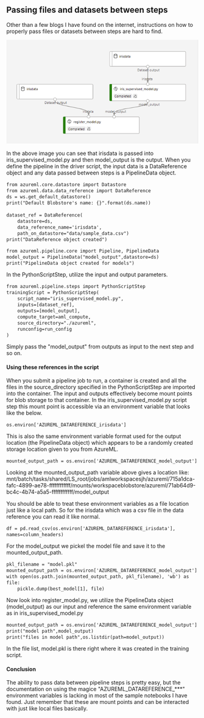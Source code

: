 ## Passing files and datasets between steps
Other than a few blogs I have found on the internet, instructions on how to properly pass files or datasets between steps are hard to find. 

![AzureML Pipeline](/docs/images/pipeline_image.PNG)

In the above image you can see that irisdata is passed into iris_supervised_model.py and then model_output is the output. When you define the pipeline in the driver script, the input data is a DataReference object and any data passed between steps is a PipelineData object.

```
from azureml.core.datastore import Datastore
from azureml.data.data_reference import DataReference
ds = ws.get_default_datastore()
print("Default Blobstore's name: {}".format(ds.name))

dataset_ref = DataReference(
    datastore=ds,
    data_reference_name='irisdata',
    path_on_datastore="data/sample_data.csv")
print("DataReference object created")
```

```
from azureml.pipeline.core import Pipeline, PipelineData
model_output = PipelineData("model_output",datastore=ds)
print("PipelineData object created for models")
```

In the PythonScriptStep, utilize the input and output parameters.
```
from azureml.pipeline.steps import PythonScriptStep
trainingScript = PythonScriptStep(
    script_name="iris_supervised_model.py", 
    inputs=[dataset_ref],
    outputs=[model_output],
    compute_target=aml_compute, 
    source_directory="./azureml",
    runconfig=run_config
)
```
Simply pass the "model_output" from outputs as input to the next step and so on.

#### Using these references in the script
When you submit a pipeline job to run, a container is created and all the files in the source_directory specified in the PythonScriptStep are imported into the container. The input and outputs effectively become mount points for blob storage to that container. In the iris_supervised_model.py script step this mount point is accessible via an environment variable that looks like the below.
```
os.environ['AZUREML_DATAREFERENCE_irisdata']
```

This is also the same environment variable format used for the output location (the PipelineData object) which appears to be a randomly created storage location given to you from AzureML.
```
mounted_output_path = os.environ['AZUREML_DATAREFERENCE_model_output']
```
Looking at the mounted_output_path variable above gives a location like:  
mnt/batch/tasks/shared/LS_root/jobs/amlworkspacesjh/azureml/715a1dca-fafc-4899-ae78-ffffffffffff/mounts/workspaceblobstore/azureml/71ab64d9-bc4c-4b74-a5a5-ffffffffffff/model_output

You should be able to treat these environment variables as a file location just like a local path. So for the irisdata which was a csv file in the data reference you can read it like normal.
```
df = pd.read_csv(os.environ['AZUREML_DATAREFERENCE_irisdata'], names=column_headers)
```

For the model_output we pickel the model file and save it to the mounted_output_path.
```
pkl_filename = "model.pkl"
mounted_output_path = os.environ['AZUREML_DATAREFERENCE_model_output']
with open(os.path.join(mounted_output_path, pkl_filename), 'wb') as file:
    pickle.dump(best_model[1], file)
```

Now look into register_model.py, we utilize the PipelineData object (model_output) as our input and reference the same environment variable as in iris_supervised_model.py
```
mounted_output_path = os.environ['AZUREML_DATAREFERENCE_model_output']
print("model path",model_output)
print("files in model path",os.listdir(path=model_output))
```
In the file list, model.pkl is there right where it was created in the training script.

#### Conclusion
The ability to pass data between pipeline steps is pretty easy, but the documentation on using the magice "AZUREML_DATAREFERENCE_***" environment variables is lacking in most of the sample notebooks I have found. Just remember that these are mount points and can be interacted with just like local files basically.
